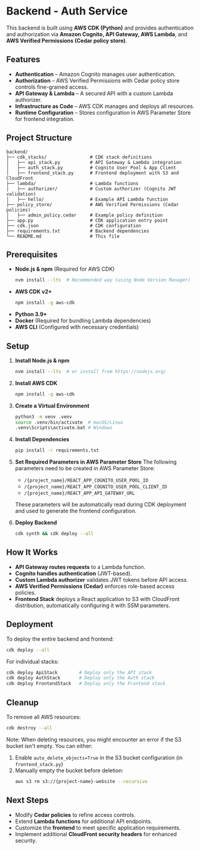 # Backend - Auth Service

This backend is built using **AWS CDK (Python)** and provides authentication and authorization via **Amazon Cognito, API Gateway, AWS Lambda**, and **AWS Verified Permissions (Cedar policy store)**.

## Features

- **Authentication** – Amazon Cognito manages user authentication.
- **Authorization** – AWS Verified Permissions with Cedar policy store controls fine-grained access.
- **API Gateway & Lambda** – A secured API with a custom Lambda authorizer.
- **Infrastructure as Code** – AWS CDK manages and deploys all resources.
- **Runtime Configuration** – Stores configuration in AWS Parameter Store for frontend integration.

## Project Structure

```
backend/
├── cdk_stacks/                # CDK stack definitions
│   ├── api_stack.py           # API Gateway & Lambda integration
│   ├── auth_stack.py          # Cognito User Pool & App Client
│   ├── frontend_stack.py      # Frontend deployment with S3 and CloudFront
├── lambda/                    # Lambda functions
│   ├── authorizer/            # Custom authorizer (Cognito JWT validation)
│   ├── hello/                 # Example API Lambda function
├── policy_store/              # AWS Verified Permissions (Cedar policies)
│   ├── admin_policy.cedar     # Example policy definition
├── app.py                     # CDK application entry point
├── cdk.json                   # CDK configuration
├── requirements.txt           # Backend dependencies
└── README.md                  # This file
```

## Prerequisites

- **Node.js & npm** (Required for AWS CDK)
  ```bash
  nvm install --lts  # Recommended way (using Node Version Manager)
  ```
- **AWS CDK v2+**
  ```bash
  npm install -g aws-cdk
  ```
- **Python 3.9+**
- **Docker** (Required for bundling Lambda dependencies)
- **AWS CLI** (Configured with necessary credentials)

## Setup

1. **Install Node.js & npm**
   ```bash
   nvm install --lts  # or install from https://nodejs.org/
   ```
2. **Install AWS CDK**
   ```bash
   npm install -g aws-cdk
   ```
3. **Create a Virtual Environment**
   ```bash
   python3 -m venv .venv
   source .venv/bin/activate  # macOS/Linux
   .venv\Scripts\activate.bat # Windows
   ```  
4. **Install Dependencies**
   ```bash
   pip install -r requirements.txt
   ```
5. **Set Required Parameters in AWS Parameter Store**
   The following parameters need to be created in AWS Parameter Store:
    - `/{project_name}/REACT_APP_COGNITO_USER_POOL_ID`
    - `/{project_name}/REACT_APP_COGNITO_USER_POOL_CLIENT_ID`
    - `/{project_name}/REACT_APP_API_GATEWAY_URL`

   These parameters will be automatically read during CDK deployment and used to generate the frontend configuration.

6. **Deploy Backend**
   ```bash
   cdk synth && cdk deploy --all
   ```

## How It Works

- **API Gateway routes requests** to a Lambda function.
- **Cognito handles authentication** (JWT-based).
- **Custom Lambda authorizer** validates JWT tokens before API access.
- **AWS Verified Permissions (Cedar)** enforces role-based access policies.
- **Frontend Stack** deploys a React application to S3 with CloudFront distribution, automatically configuring it with SSM parameters.

## Deployment

To deploy the entire backend and frontend:
```bash
cdk deploy --all
```

For individual stacks:
```bash
cdk deploy ApiStack        # Deploy only the API stack
cdk deploy AuthStack       # Deploy only the Auth stack
cdk deploy FrontendStack   # Deploy only the Frontend stack
```

## Cleanup

To remove all AWS resources:
```bash
cdk destroy --all
```

Note: When deleting resources, you might encounter an error if the S3 bucket isn't empty. You can either:
1. Enable `auto_delete_objects=True` in the S3 bucket configuration (in `frontend_stack.py`)
2. Manually empty the bucket before deletion:
   ```bash
   aws s3 rm s3://{project-name}-website --recursive
   ```

## Next Steps

- Modify **Cedar policies** to refine access controls.
- Extend **Lambda functions** for additional API endpoints.
- Customize the **frontend** to meet specific application requirements.
- Implement additional **CloudFront security headers** for enhanced security.